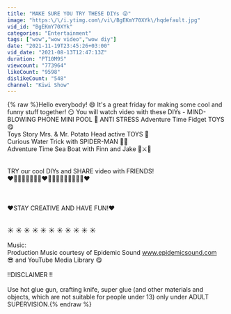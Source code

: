 ```yaml
---
title: "MAKE SURE YOU TRY THESE DIYs 😜"
image: "https:\/\/i.ytimg.com\/vi\/BgEKmY70XYk\/hqdefault.jpg"
vid_id: "BgEKmY70XYk"
categories: "Entertainment"
tags: ["wow","wow video","wow diy"]
date: "2021-11-19T23:45:26+03:00"
vid_date: "2021-08-13T12:47:13Z"
duration: "PT10M9S"
viewcount: "773964"
likeCount: "9598"
dislikeCount: "548"
channel: "Kiwi Show"
---
```

{% raw %}Hello everybody! 😄 It's a great friday for making some cool and funny stuff together! 😏 You will watch video with these DIYs - MIND-BLOWING PHONE MINI POOL 🤩 ANTI STRESS Adventure Time Fidget TOYS 😋<br />Toys Story Mrs. &amp; Mr. Potato Head active TOYS 🥸<br /> Curious Water Trick with SPIDER-MAN 🦸‍♂️<br />Adventure Time Sea Boat with Finn and Jake 🎒⚔️🌄<br /><br /><br />TRY our cool DIYs and SHARE video with FRIENDS!<br />❤️🔔🤹‍♀️🔔🤹‍♀️🔔❤️🤹‍♀️🔔🤹‍♀️🔔🤹‍♀️🔔❤️<br /><br /><br /><br />❤️STAY CREATIVE AND HAVE FUN!❤️<br /><br /><br />☀️ ☀️ ☀️ ☀️ ☀️ ☀️ ☀️ ☀️ ☀️ ☀️ ☀️<br /><br />Music: <br />Production Music courtesy of Epidemic Sound www.epidemicsound.com<br />😎 and YouTube Media Library 😋<br /><br />‼️DISCLAIMER ‼️ <br /><br />   Use hot glue gun, crafting knife, super glue (and other materials and objects, which are not suitable for people under 13) only under ADULT SUPERVISION.{% endraw %}
